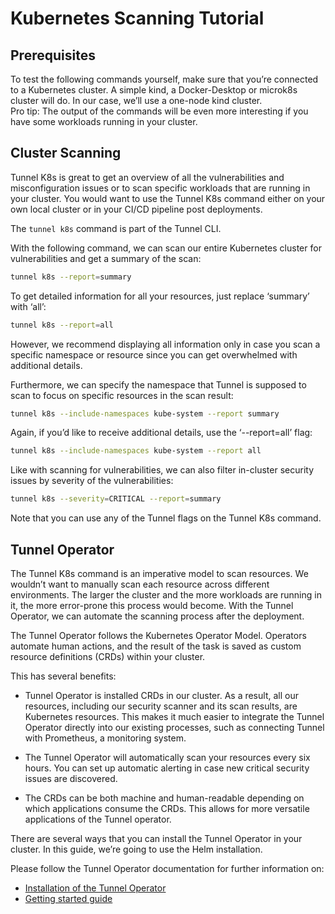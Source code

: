 # Kubernetes Scanning Tutorial

## Prerequisites

To test the following commands yourself, make sure that you’re connected to a Kubernetes cluster. A simple kind, a Docker-Desktop or microk8s cluster will do. In our case, we’ll use a one-node kind cluster.  
Pro tip: The output of the commands will be even more interesting if you have some workloads running in your cluster.

## Cluster Scanning

Tunnel K8s is great to get an overview of all the vulnerabilities and misconfiguration issues or to scan specific workloads that are running in your cluster. You would want to use the Tunnel K8s command either on your own local cluster or in your CI/CD pipeline post deployments.  

The `tunnel k8s` command is part of the Tunnel CLI.

With the following command, we can scan our entire Kubernetes cluster for vulnerabilities and get a summary of the scan:

```sh
tunnel k8s --report=summary
```

To get detailed information for all your resources, just replace ‘summary’ with ‘all’: 

```sh
tunnel k8s --report=all
```

However, we recommend displaying all information only in case you scan a specific namespace or resource since you can get overwhelmed with additional details. 

Furthermore, we can specify the namespace that Tunnel is supposed to scan to focus on specific resources in the scan result: 

```sh
tunnel k8s --include-namespaces kube-system --report summary
```

Again, if you’d like to receive additional details, use the ‘--report=all’ flag: 

```sh
tunnel k8s --include-namespaces kube-system --report all
```

Like with scanning for vulnerabilities, we can also filter in-cluster security issues by severity of the vulnerabilities: 

```sh
tunnel k8s --severity=CRITICAL --report=summary
```

Note that you can use any of the Tunnel flags on the Tunnel K8s command. 

## Tunnel Operator

The Tunnel K8s command is an imperative model to scan resources. We wouldn’t want to manually scan each resource across different environments. The larger the cluster and the more workloads are running in it, the more error-prone this process would become. With the Tunnel Operator, we can automate the scanning process after the deployment.  

The Tunnel Operator follows the Kubernetes Operator Model. Operators automate human actions, and the result of the task is saved as custom resource definitions (CRDs) within your cluster. 

This has several benefits: 

- Tunnel Operator is installed CRDs in our cluster. As a result, all our resources, including our security scanner and its scan results, are Kubernetes resources. This makes it much easier to integrate the Tunnel Operator directly into our existing processes, such as connecting Tunnel with Prometheus, a monitoring system. 

- The Tunnel Operator will automatically scan your resources every six hours. You can set up automatic alerting in case new critical security issues are discovered. 

- The CRDs can be both machine and human-readable depending on which applications consume the CRDs. This allows for more versatile applications of the Tunnel operator. 

There are several ways that you can install the Tunnel Operator in your cluster. In this guide, we’re going to use the Helm installation.

Please follow the Tunnel Operator documentation for further information on:

- [Installation of the Tunnel Operator](https://khulnasoft.github.io/tunnel-operator/latest/getting-started/installation/)
- [Getting started guide](https://khulnasoft.github.io/tunnel-operator/latest/getting-started/quick-start/)